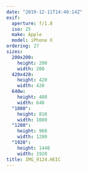 ```yaml
---
date: "2019-12-11T14:40:14Z"
exif:
  aperture: f/1.8
  iso: 25
  make: Apple
  model: iPhone X
ordering: 27
sizes:
  200x200:
    height: 200
    width: 200
  420x420:
    height: 420
    width: 420
  640w:
    height: 480
    width: 640
  "1080":
    height: 810
    width: 1080
  "1280":
    height: 960
    width: 1280
  "1920":
    height: 1440
    width: 1920
title: IMG_9124.HEIC
---
```

